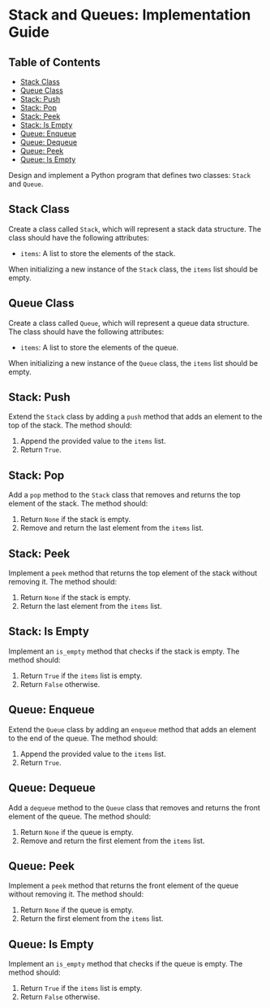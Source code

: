 # Stack and Queues: Implementation Guide

## Table of Contents

* [Stack Class](#stack-class)
* [Queue Class](#queue-class)
* [Stack: Push](#stack-push)
* [Stack: Pop](#stack-pop)
* [Stack: Peek](#stack-peek)
* [Stack: Is Empty](#stack-is-empty)
* [Queue: Enqueue](#queue-enqueue)
* [Queue: Dequeue](#queue-dequeue)
* [Queue: Peek](#queue-peek)
* [Queue: Is Empty](#queue-is-empty)

Design and implement a Python program that defines two classes: `Stack` and `Queue`.

## Stack Class <a name="stack-class"></a>

Create a class called `Stack`, which will represent a stack data structure. The class should have the following attributes:

*   `items`: A list to store the elements of the stack.

When initializing a new instance of the `Stack` class, the `items` list should be empty.

## Queue Class <a name="queue-class"></a>

Create a class called `Queue`, which will represent a queue data structure. The class should have the following attributes:

*   `items`: A list to store the elements of the queue.

When initializing a new instance of the `Queue` class, the `items` list should be empty.

## Stack: Push <a name="stack-push"></a>

Extend the `Stack` class by adding a `push` method that adds an element to the top of the stack. The method should:

1.  Append the provided value to the `items` list.
2.  Return `True`.

## Stack: Pop <a name="stack-pop"></a>

Add a `pop` method to the `Stack` class that removes and returns the top element of the stack. The method should:

1.  Return `None` if the stack is empty.
2.  Remove and return the last element from the `items` list.

## Stack: Peek <a name="stack-peek"></a>

Implement a `peek` method that returns the top element of the stack without removing it. The method should:

1.  Return `None` if the stack is empty.
2.  Return the last element from the `items` list.

## Stack: Is Empty <a name="stack-is-empty"></a>

Implement an `is_empty` method that checks if the stack is empty. The method should:

1.  Return `True` if the `items` list is empty.
2.  Return `False` otherwise.

## Queue: Enqueue <a name="queue-enqueue"></a>

Extend the `Queue` class by adding an `enqueue` method that adds an element to the end of the queue. The method should:

1.  Append the provided value to the `items` list.
2.  Return `True`.

## Queue: Dequeue <a name="queue-dequeue"></a>

Add a `dequeue` method to the `Queue` class that removes and returns the front element of the queue. The method should:

1.  Return `None` if the queue is empty.
2.  Remove and return the first element from the `items` list.

## Queue: Peek <a name="queue-peek"></a>

Implement a `peek` method that returns the front element of the queue without removing it. The method should:

1.  Return `None` if the queue is empty.
2.  Return the first element from the `items` list.

## Queue: Is Empty <a name="queue-is-empty"></a>

Implement an `is_empty` method that checks if the queue is empty. The method should:

1.  Return `True` if the `items` list is empty.
2.  Return `False` otherwise.